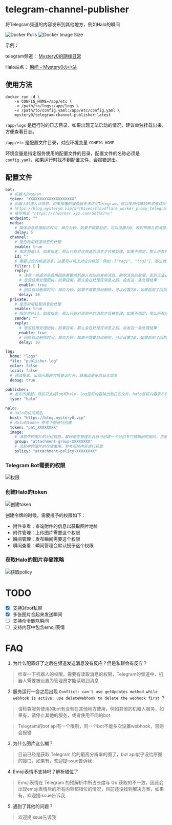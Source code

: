# telegram-channel-publisher

将Telegram频道的内容发布到其他地方，例如Halo的瞬间

![Docker Pulls](https://img.shields.io/docker/pulls/mystery0/telegram-channel-publisher)
![Docker Image Size](https://img.shields.io/docker/image-size/mystery0/telegram-channel-publisher/latest)

示例：

telegram频道： [Mystery0的随缘日常](https://t.me/Mystery0Channel)

Halo站点： [瞬间 - Mystery0の小站](https://blog.mystery0.vip/moments)

## 使用方法

```shell
docker run -d \
    -e CONFIG_HOME=/app/etc \
    -v /path/to/logs:/app/logs \
    -v /path/to/config.yaml:/app/etc/config.yaml \
    mystery0/telegram-channel-publisher:latest
```

`/app/logs` 是运行时的日志目录，如果出现无法启动的情况，建议单独挂载出来，方便查看日志。

`/app/etc` 是配置文件目录，对应环境变量 `CONFIG_HOME`

环境变量是指定服务使用的配置文件的目录，配置文件的名称必须是`config.yaml`，如果运行时找不到配置文件，会报错退出。

## 配置文件

```yaml
bot:
  # 机器人的token
  token: "XXXXXXXXXXXXXXXXXXXX"
  # 机器人的接入点信息，如果部署的服务器无法访问Telegram，可以使用代理的形式来访问，可以参考以下链接自行搭建
  # https://blog.mystery0.vip/archives/cloudflare_worker_proxy_telegram
  # 填写格式 "https://cfworker.xyz.com/bot%s/%s"
  endpoint: ""
  media:
    # 媒体消息处理延迟时间，单位为秒，如果不需要延迟，可以设置为0，收到带图片的消息之后会延迟指定时间再处理，目的是为了接收到完整的图片组
    delay: 5
  channel:
    # 是否启用频道消息的处理
    enable: true
    # 指定频道id，如果指定，那么只有对应频道的消息才会被处理，如果不指定，那么所有频道的消息都会被处理
    id: ""
    # 需要过滤的频道消息，这里可以填上对应的标签，例如：["tag1", "tag2"]，那么就会过滤任何包含 “#tag1”、“#tag2” 的消息
    filter: [ ]
    reply:
      # 注意：频道消息启用回执需要给机器人对应的发布消息、删除消息的权限，否则无法正常工作，详情见下图
      # 是否启用处理回执，如果启用，那么会在处理完消息之后，会发送一条处理结果
      enable: true
      # 回执自动删除时间，单位为秒，如果不需要自动删除，可以设置为0，如果启用了回执，那么会在指定时间之后自动删除回执
      delay: 10
  private:
    # 是否启用私聊消息的处理
    enable: true
    # 指定用户id，如果指定，那么只有对应用户的消息才会被处理，如果不指定，那么所有用户的消息都会被处理
    sender: ""
    reply:
      # 是否启用处理回执，如果启用，那么会在处理完消息之后，会发送一条处理结果
      enable: true
      # 回执自动删除时间，单位为秒，如果不需要自动删除，可以设置为0，如果启用了回执，那么会在指定时间之后自动删除回执
      delay: 10

log:
  home: "logs"
  file: "publisher.log"
  color: false
  local: false
  # 调试模式，出现问题的时候建议打开，会输出更多的日志信息
  debug: true

publisher:
  # 发布的类型，目前只支持log和halo，log是将内容输出到日志文件，halo是将内容发布到Halo的瞬间
  type: "halo"

halo:
  # Halo的访问域名
  host: "https://blog.mystery0.vip"
  # Halo的token 参考下图进行创建
  token: "pat_XXXXXXXX"
  image:
    # 消息中的图片的分组信息，最好是在管理后台自己创建一个分组专门放瞬间的图片，方便管理，可为空
    group: "attachment-group-XXXXXXXX"
    # 消息中的图片的存储策略，参考后续内容进行获取
    policy: "attachment-policy-XXXXXXXX"
```

### Telegram Bot需要的权限

![权限](img/bot-rights.png)

### 创建Halo的token

![创建token](img/create-halo-token.png)

创建令牌的时候，需要授予的权限如下：

- 附件查看：查询附件的信息以获取图片地址
- 附件管理：上传图片需要这个权限
- 瞬间管理：发布瞬间需要这个权限
- 瞬间查看：瞬间管理会默认授予这个权限

### 获取Halo的图片存储策略

![获取policy](img/get_policy.png)

# TODO
- [x] 支持对bot私聊
- [x] 多张图片合起来发送瞬间
- [ ] 支持命令删除瞬间
- [ ] 支持内容中包含emoji表情

# FAQ

1. 为什么配置好了之后在频道发送消息没有反应？但是私聊会有反应？

> 检查一下机器人的权限，需要有读取消息的权限，Telegram的频道中，机器人需要被设置为管理员才能读取到消息

2. 服务运行一会之后出现 `Conflict: can't use getUpdates method while webhook is active; use deleteWebhook to delete the webhook first` ？

> 请检查服务使用的bot有没有在其他地方使用，例如其他的机器人服务，如果有，请停止其他的服务，或者使用不同的bot

> Telegram的bot api有一个限制，同一个bot不能多次设置webhook，否则会报错

3. 为什么图片这么糊？

> 目前已经是获取 Telegram 给的最高分辨率的图了，bot api似乎没给原图的接口，如果有，欢迎提issue告诉我

4. Emoji表情不支持吗？解析错位了

> Emoji表情在 Telegram 的预解析中所占长度与 Go 获取的不一致，因此会出现emoji表情后的所有内容都错位的情况，目前还没找到解决方案，如果有，欢迎提issue告诉我

5. 遇到了其他的问题？

> 欢迎提issue告诉我
